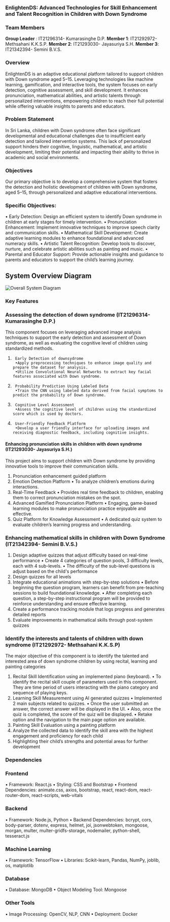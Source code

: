 ### EnlightenDS: Advanced Technologies for Skill Enhancement and Talent Recognition in Children with Down Syndrome 

###  Team Members
**Group Leader** : IT21296314- Kumarasinghe D.P.
**Member 1**: IT21292972- Methsahani K.K.S.P.
**Member 2**: IT21293030- Jayasuriya S.H.
**Member 3**: IT21342394- Semini B.V.S.

###  Overview
EnlightenDS is an adaptive educational platform tailored to support children with Down syndrome aged 5–15. Leveraging technologies like machine learning, gamification, and interactive tools, the system focuses on early detection, cognitive assessment, and skill development. It enhances pronunciation, mathematical abilities, and artistic talents through personalized interventions, empowering children to reach their full potential while offering valuable insights to parents and educators.

###  Problem Statement
In Sri Lanka, children with Down syndrome often face significant developmental and educational challenges due to insufficient early detection and tailored intervention systems. This lack of personalized support hinders their cognitive, linguistic, mathematical, and artistic development, limiting their potential and impacting their ability to thrive in academic and social environments.

###  Objectives
Our primary objective is to develop a comprehensive system that fosters the detection and holistic development of children with Down syndrome, aged 5–15, through personalized and adaptive educational interventions.

### Specific Objectives:
•	Early Detection: Design an efficient system to identify Down syndrome in children at early stages for timely intervention.
•	Pronunciation Enhancement: Implement innovative techniques to improve speech clarity and communication skills.
•	Mathematical Skill Development: Create adaptive learning modules to enhance foundational and advanced numeracy skills.
•	Artistic Talent Recognition: Develop tools to discover, nurture, and celebrate artistic abilities such as painting and music.
•	Parental and Educator Support: Provide actionable insights and guidance to parents and educators to support the child’s learning journey.

## System Overview Diagram

![Overall System Diagram](https://github.com/user-attachments/assets/85c0aefb-f109-429d-856f-882c7eb38efe)

### Key Features

###  Assessing the detection of down syndrome (IT21296314- Kumarasinghe D.P.) 
This component focuses on leveraging advanced image analysis techniques to support the early detection and assessment of Down syndrome, as well as evaluating the cognitive level of children using standardized methods.
1.      Early Detection of downsydrome
        •Apply preprocessing techniques to enhance image quality and prepare the dataset for analysis.
        •Utilize Convolutional Neural Networks to extract key facial features associated with Down syndrome.
2.      Probability Prediction Using Labeled Data
        •Train the CNN using labeled data derived from facial symptoms to predict the probability of Down syndrome.
3.      Cognitive Level Assessment
        •Assess the cognitive level of children using the standardized score which is used by doctors.
4.      User-Friendly Feedback Platform
        •Develop a user friendly interface for uploading images and receiving diagnostic feedback, including cognitive insights.

####  Enhancing pronunciation skills in children with down syndrome (IT21293030- Jayasuriya S.H.) 
This project aims to support children with Down syndrome by providing innovative tools to improve their communication skills. 
1.	Pronunciation enhancement guided platform 
2.	Emotion Detection Platform
        •	To analyze children’s emotions during interactions. 
3.	Real-Time Feedback 
        •	Provides real time feedback to children, enabling them to correct pronunciation mistakes on the spot. 
4.	Advanced Gamified Pronunciation Platform 
        •	Engaging, game-based learning modules to make pronunciation practice enjoyable and effective. 
5.	Quiz Platform for Knowledge Assessment 
        •	A dedicated quiz system to evaluate children’s learning progress and understanding.

###  Enhancing mathematical skills in children with Down Syndrome (IT21342394- Semini B.V.S.) 
1.	Design adaptive quizzes that adjust difficulty based on real-time performance
        •	Create 4 categories of question pools, 3 difficulty levels, each with 4 sub-levels. 
        •	The difficulty of the sub-level questions is adjust based on the child's performance
2.	Design quizzes for all levels 
3.	Integrate educational animations with step-by-step solutions
        •	Before beginning the question program, learners can benefit from pre-teaching sessions to build foundational knowledge.
        •	After completing each question, a step-by-step instructional program will be provided to reinforce understanding and ensure effective learning.
4.	Create a performance tracking module that logs progress and generates detailed reports
5.	Evaluate improvements in mathematical skills through post-system quizzes

###  Identify the interests and talents of children with down syndrome (IT21292972- Methsahani K.K.S.P) 
The major objective of this component is to identify the talented and interested area of down syndrome children by using recital, learning and painting categories
1.	Recital Skill Identification using an implemented piano (keyboard).
        •	To identify the recital skill couple of parameters used in this component. They are time period of users interacting with the piano category and sequence of playing keys.
2.	Learning Skill Measurement using AI generated quizzes
        •	Implemented 2 main subjects related to quizzes.
        •	Once the user submitted an answer, the correct answer will be displayed in the UI.
        •	Also, once the quiz is completed, the score of the quiz will be displayed.
        •	Retake option and the navigation to the main page option are available.
3.	Painting Skill Evaluation using a painting platform
4.	Analyze the collected data to identify the skill area with the highest engagement and proficiency for each child
5.	Highlighting their child’s strengths and potential areas for further development


###  Dependencies

### Frontend 
•	Framework: React.js 
•	Styling: CSS and Bootstrap 
•	Frontend Dependencies: animate.css, axios, bootstrap, react, react-dom, react-router-dom, react-scripts, web-vitals

### Backend 
•	Framework: Node.js, Python 
•	Backend Dependencies: bcrypt, cors, body-parser, dotenv, express, helmet, joi, jsonwebtoken, mongoose, morgan, multer, multer-gridfs-storage, nodemailer, python-shell, tesseract.js

### Machine Learning 
•	Framework: TensorFlow
•	Libraries: Scikit-learn, Pandas, NumPy, joblib, os, matplotlib

### Database 
•	Database: MongoDB 
•	Object Modeling Tool: Mongoose

### Other Tools 
•	Image Processing: OpenCV, NLP, CNN
•	Deployment: Docker 

